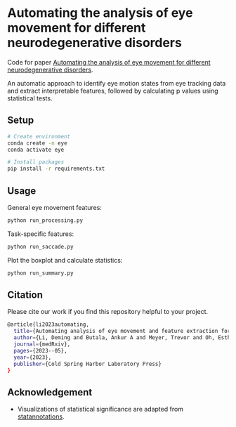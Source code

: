 # Automating the analysis of eye movement for different neurodegenerative disorders

Code for paper [Automating the analysis of eye movement for different neurodegenerative disorders](https://www.medrxiv.org/content/10.1101/2023.05.30.23290745v1).

An automatic approach to identify eye motion states from eye tracking data and extract interpretable features, followed by calculating p values using statistical tests. 

## Setup

``` sh
# Create environment
conda create -n eye
conda activate eye

# Install packages
pip install -r requirements.txt
```

## Usage

General eye movement features:

``` sh
python run_processing.py
```

Task-specific features:

``` sh
python run_saccade.py
```

Plot the boxplot and calculate statistics:
``` sh
python run_summary.py
```


## Citation

Please cite our work if you find this repository helpful to your project.

```sh
@article{li2023automating,
  title={Automating analysis of eye movement and feature extraction for different neurodegenerative disorders},
  author={Li, Deming and Butala, Ankur A and Meyer, Trevor and Oh, Esther S and Motley, Chelsey and Moro-Velazquez, Laureano and Dehak, Najim},
  journal={medRxiv},
  pages={2023--05},
  year={2023},
  publisher={Cold Spring Harbor Laboratory Press}
}
```

## Acknowledgement

* Visualizations of statistical significance are adapted from [statannotations](https://github.com/trevismd/statannotations.git).
